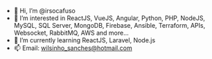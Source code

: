 - 👋 Hi, I’m @irsocafuso
- 👀 I’m interested in ReactJS, VueJS, Angular, Python, PHP, NodeJS, MySQL, SQL Server, MongoDB, Firebase, Ansible, Terraform, APIs, Websocket, RabbitMQ, AWS and more...
- 🌱 I’m currently learning ReactJS, Laravel, Node.js
- 📫 Email: wilsinho_sanches@hotmail.com

<!---
irsocafuso/irsocafuso is a ✨ special ✨ repository because its `README.md` (this file) appears on your GitHub profile.
You can click the Preview link to take a look at your changes.
--->
